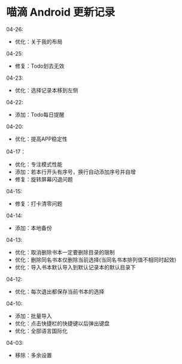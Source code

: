 # 喵滴 Android 更新记录
04-26:
* 优化：关于我的布局

04-25:
* 修复：Todo划去无效

04-23:
* 优化：选择记录本移到左侧

04-22:
* 添加：Todo每日提醒

04-20:
* 优化：提高APP稳定性

04-17：
* 优化：专注模式性能
* 添加：若本行开头有序号，换行自动添加序号并自增
* 修复：旋转屏幕闪退问题

04-15:
* 修复：打卡清零问题

04-14:
* 添加：本地备份

04-13:
* 优化：取消删除书本一定要删除目录的限制
* 优化：删除同名书本仅删除当前选择(当同名书本排列值不相同时起效)
* 优化：导入书本默认导入到默认记录本的默认目录下

04-12:
* 优化：每次退出都保存当前书本的选择

04-10:
* 添加：批量导入
* 优化：点击快捷栏的快捷键以后弹出键盘
* 优化：全部语言国际化

04-03:
* 移除：多余设置